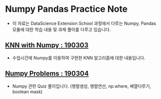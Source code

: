 # Numpy Pandas Practice Note
- 이 자료는 DataScience Extension School 과정에서 다루는 Numpy, Pandas 모듈에 대한 학습 내용 및 과제 풀이를 다루고 있습니다.

## [KNN with Numpy : 190303](https://nbviewer.jupyter.org/github.com/choiic/numpy_pandas/blob/master/01_KNN.ipynb)
- 수업시간에 Numpy를 이용하여 구현한 KNN 알고리즘에 대한 내용입니다.

## [Numpy Problems : 190304](https://nbviewer.jupyter.org/github.com/choiic/numpy_pandas/blob/master/02_Numpy_Problems.ipynb)
- Numpy 관련 Quiz 풀이입니다. (행렬생성, 행렬연산, np.where, 배열다루기, boolean mask)
